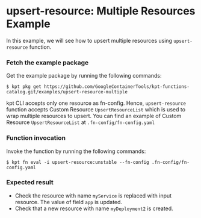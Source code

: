 # upsert-resource: Multiple Resources Example

In this example, we will see how to upsert multiple resources using `upsert-resource`
function.

### Fetch the example package

Get the example package by running the following commands:

```shell
$ kpt pkg get https://github.com/GoogleContainerTools/kpt-functions-catalog.git/examples/upsert-resource-multiple
```

kpt CLI accepts only one resource as fn-config. Hence, `upsert-resource` function 
accepts Custom Resource `UpsertResourceList` which is used to wrap multiple resources to upsert. 
You can find an example of Custom Resource `UpsertResourceList` at `.fn-config/fn-config.yaml`

### Function invocation

Invoke the function by running the following commands:

```shell
$ kpt fn eval -i upsert-resource:unstable --fn-config .fn-config/fn-config.yaml
```

### Expected result

- Check the resource with name `myService` is replaced with input resource. The
value of field `app` is updated.
- Check that a new resource with name `myDeployment2` is created.
